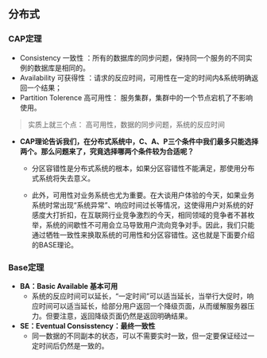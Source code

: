 ## 分布式

### CAP定理

* Consistency 一致性 ：所有的数据库的同步问题，保持同一个服务的不同实例的数据库是相同的。
* Availability 可获得性 ：请求的反应时间，可用性在一定的时间内&系统明确返回一个结果；
* Partition Tolerence 高可用性： 服务集群，集群中的一个节点宕机了不影响使用。



> 实质上就三个点： 高可用性，数据的同步问题，系统的反应时间



* **CAP理论告诉我们，在分布式系统中，C、A、P三个条件中我们最多只能选择两个。那么问题来了，究竟选择哪两个条件较为合适呢？**

  + 分区容错性是分布式系统的根本，如果分区容错性不能满足，那使用分布式系统将失去意义。

  + 此外，可用性对业务系统也尤为重要。在大谈用户体验的今天，如果业务系统时常出现“系统异常”、响应时间过长等情况，这使得用户对系统的好感度大打折扣，在互联网行业竞争激烈的今天，相同领域的竞争者不甚枚举，系统的间歇性不可用会立马导致用户流向竞争对手。因此，我们只能通过牺牲一致性来换取系统的可用性和分区容错性。这也就是下面要介绍的BASE理论。

    


    

### Base定理

* **BA：Basic Available 基本可用**
  + 系统的反应时间可以延长，“一定时间”可以适当延长，当举行大促时，响应时间可以适当延长，给部分用户返回一个降级页面，从而缓解服务器压力。但要注意，返回降级页面仍然是返回明确结果。
* **SE：Eventual Consisstency：最终一致性**
  + 同一数据的不同副本的状态，可以不需要实时一致，但一定要保证经过一定时间后仍然是一致的。